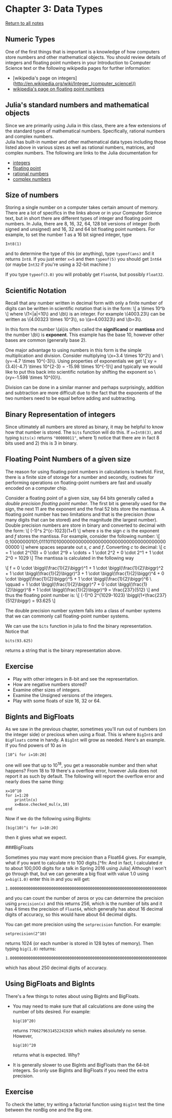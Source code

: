 Chapter 3: Data Types
=============

[Return to all notes](index.html)


Numeric Types
-------------

One of the first things that is important is a knowledge of how computers store numbers and other mathematical objects.  You should review details of integers and floating point numbers in your Introduction to Computer Science text or the following  wikipedia pages for further information:

* [wikipedia's page on integers](http://en.wikipedia.org/wiki/Integer_(computer_science\))
* [wikipedia's page on floating point numbers](http://en.wikipedia.org/wiki/Floating_point_numbers)


Julia's standard numbers and mathematical objects
----------------

Since we are primarily using Julia in this class, there are a few extensions of the standard types of mathematical numbers.  Specifically, rational numbers and complex numbers.  
Julia has built-in number and other mathematical data types including those listed above in various sizes as well as rational numbers, matrices, and complex numbers.  The following are links to the Julia documentation for

* [integers](http://docs.julialang.org/en/latest/manual/integers-and-floating-point-numbers/)
* [floating point](http://docs.julialang.org/en/latest/manual/integers-and-floating-point-numbers/)
* [rational numbers](http://docs.julialang.org/en/latest/manual/complex-and-rational-numbers/)
* [complex numbers](http://docs.julialang.org/en/latest/manual/complex-and-rational-numbers/)

Size of numbers
------------

Storing a single number on a computer takes certain amount of memory.  There are a lot of specifics in the links above or in your Computer Science text, but in short there are different types of integer and floating point numbers.  In Julia, there are 8, 16, 32, 64, 128 bit versions of integer (both signed and unsigned) and 16, 32 and 64 bit floating point numbers.  For example, to set the number 1 as a 16 bit signed integer, type
```
Int8(1)
```

and to determine the type of this (or anything), type `typeof(ans)` and it returns `Int8`.  If you just enter `x=5` and then `typeof(5)` you should get `Int64` (or maybe `Int32` if you're using a 32-bit machine )

If you type `typeof(3.0)` you will probably get `Float64`, but possibly `Float32`.  

Scientific Notation
------

Recall that any number written in decimal form with only a finite number of digits can be written in scientific notation that is in the form:
\\[ 	a \times 10^b \\]
where \\(1<|a|<10\\) and \\(b\\) is an integer.  For example \\(4003.23\\) can be written as \\(4.00323 \times 10^3\\), so \\(a=4.00323\\) and \\(b=3\\).

In this form the number \\(a\\)is often called the **significand** or **mantissa** and the number \\(b\\) is **exponent**.  This example has the base 10, however other bases are common (generally base 2).   

One major advantage to using numbers in this form is the simple multiplication and division.  Consider multiplying \\(x=3.4 \times 10^2\\) and \\(y=-4.7 \times 10^{-3}\\).  Using properties of exponentials we get
\\[	xy = (3.4)(-4.7) \times 10^{2-3} = -15.98 \times 10^{-1}\\]
and typically we would like to put this back into scientific notation by shifting the exponent so \\(xy=-1.598 \times 10^{0}\\).

Division can be done in a similar manner and perhaps surprisingly, addition and subtraction are more difficult due to the fact that the exponents of the two numbers need to be equal before adding and subtracting.

Binary Representation of integers
-------

Since ultimately all numbers are stored as binary, it may be helpful to know how that number is stored.  The `bits` function will do this.  If `x=Int8(3)`, and typing `bits(x)` returns `"00000011"`, where 1) notice that there are in fact 8 bits used and 2) this is 3 in binary.  


Floating Point Numbers of a given size
-----

The reason for using floating point numbers in calculations is twofold.  First, there is a finite size of storage for a number and secondly, routines for performing operations on floating-point numbers are fast and usually encoded on a computer chip.  

Consider a floating point of a given size, say 64 bits generally called a *double precision floating point number*.  The first bit is generally used for the sign, the next 11 are the exponent and the final 52 bits store the mantissa.  A floating point number has two limitations and that is the precision (how many digits that can be stored) and the magnitude (the largest number).  Double precision numbers are store in binary and converted to decimal with the form:
\\[
(-1)^s 2^{c-1023}(1+f)
\\]
where $s$ is the sign $c$ is the exponent and $f$ stores the mantissa.  For example, consider the following number:
\\[
0\;10000000101\;0111011010000000000000000000000000000000000000000000
\\]
where spaces separate out $s$, $c$ and $f$.  Converting $c$ to decimal:
\\[
c = 1 \cdot 2^{10} + 0 \cdot 2^9 + \cdots + 1 \cdot 2^2 + 0 \cdot 2^1 + 1 \cdot 2^0 = 1029
\\]
The mantissa is calculated in the following way

\\[
f = 0 \cdot \biggl(\frac{1}{2}\biggr)^1 + 1 \cdot \biggl(\frac{1}{2}\biggr)^2 + 1 \cdot \biggl(\frac{1}{2}\biggr)^3 + 1 \cdot \biggl(\frac{1}{2}\biggr)^4 + 0 \cdot \biggl(\frac{1}{2}\biggr)^5 + 1 \cdot \biggl(\frac{1}{2}\biggr)^6  \\
\qquad + 1 \cdot \biggl(\frac{1}{2}\biggr)^7 + 0 \cdot \biggl(\frac{1}{2}\biggr)^8 + 1 \cdot \biggl(\frac{1}{2}\biggr)^9 = \frac{237}{512}
\\]
and thus the floating point number is:
\\[
(-1)^0 2^{1029-1023} \biggl(1+\frac{237}{512}\biggr) = 93.625
\\]

The double precision number system falls into a class of number systems that we can commonly call floating-point number systems.

We can use the `bits` function in julia to find the binary representation.  Notice that
```
bits(93.625)
```

returns a string that is the binary representation above.

Exercise
-----

* Play with other integers in 8-bit and see the representation.
* How are negative numbers stored?
* Examine other sizes of integers.
* Examine the Unsigned versions of the integers.
* Play with some floats of size 16, 32 or 64.  


BigInts and BigFloats
------

As we saw in the previous chapter, sometimes you'll run out of numbers (on the integer side) or precious when using a float.  This is where `BigInt`s and `BigFloats` come in handy.  A `BigInt` will grow as needed.  Here's an example.  If you find powers of 10 as in
```
[10^i for i=10:20]
```

one will see that up to $10^{18}$, you get a reasonable number and then what happens?   From 18 to 19 there's a overflow error, however Julia does not report it as such by default.  The following will report the overflow error and nearly does the same thing:
```
x=10^10
for i=1:20
    println(x)
    x=Base.checked_mul(x,10)
end
```

Now if we do the following using BigInts:

```
[big(10)^i for i=10:20]
```

then it gives what we expect.  

###BigFloats

Sometimes you may want more precision than a Float64 gives.  For example, what if you want to calculate $\pi$ to 100 digits.[^fn: And in fact, I calculated $\pi$ to about 100,000 digits for a talk in Spring 2016 using Julia]  Although I won't go through that, but we can generate a big float with value 1.0 using `x=big(1.0)` enter this in and you will get:
```
1.000000000000000000000000000000000000000000000000000000000000000000000000000000
```

and you can count the number of zeros or you can determine the precision using `precision(x)` and this returns 256, which is the number of bits and it has 4 times the precision of `Float64`, which generally has about 16 decimal digits of accuracy, so this would have about 64 decimal digits.  

You can get more precision using the `setprecision` function.  For example:
```
setprecision(2^10)
```
returns 1024 (or each number is stored in 128 bytes of memory).  Then typing `big(1.0)` returns:
```
1.000000000000000000000000000000000000000000000000000000000000000000000000000000000000000000000000000000000000000000000000000000000000000000000000000000000000000000000000000000000000000000000000000000000000000000000000000000000000000000000000000000000000000000000000000000000000000000000000000000000000000000000
```

which has about 250 decimal digits of accuracy.  

Using BigFloats and BigInts
-----

There's a few things to notes about using BigInts and BigFloats.  

* You may need to make sure that all calculations are done using the number of bits desired.  For example:
  ```
  big(10^20)
  ```

  returns `7766279631452241920` which makes absolutely no sense.  However,
  ```
  big(10)^20
  ```

  returns what is expected.   Why?

* It is generally slower to use BigInts and BigFloats than the 64-bit integers.  So only use BigInts and BigFloats if you need the extra precision.


Exercise
----

To check the latter, try writing a factorial function using `BigInt` test the time between the nonBig one and the Big one.
